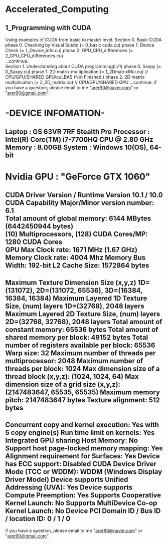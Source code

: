 # Accelerated_Computing

## 1_Programming with CUDA
Using examples of CUDA from basic to master level.
Section 0. Basic CUDA
    phase   0. Checking by Visual Sutdio (= 0_basic cuda.cu)
    phase   1. Device Check (= 1_Device_info.cu)
    phase   2. GPU_CPU_differences (= 2_GPU_CPU_differences.cu)   
    ...continue.   
Section 1. Understanding about CUDA programming(Lv1)
    phase   0. Saxpy (= 0_Saxpy.cu)
    phase   1. 2D matrix multiplication (= 1_2DmatrixMul.cu)  // CPU/GPU/SHARED GPU/cuLBAS (Not Finished.)
    phase   2. 2D matrix multiplication (= 2_2D_matrix.cu) // CPU/GPU/SHARED GPU
    ...continue.
if you have a question, please email to me "arer90@naver.com" or "arer90@gmail.com".


-DEVICE INFOMATION-
=====================================================================
Laptop    : GS 63VR 7RF Stealth Pro
Processor : Intel(R) Core(TM) i7-7700HQ CPU @ 2.80 GHz
Memory    : 8.00GB
System    : Windows 10(OS), 64-bit
--------------------------------------------------------------------

Nvidia GPU : "GeForce GTX 1060"
======================================================================
  CUDA Driver Version / Runtime Version          10.1 / 10.0  
  CUDA Capability Major/Minor version number:    6.1  
  Total amount of global memory:                 6144 MBytes (6442450944 bytes)  
  (10) Multiprocessors, (128) CUDA Cores/MP:     1280 CUDA Cores  
  GPU Max Clock rate:                            1671 MHz (1.67 GHz)  
  Memory Clock rate:                             4004 Mhz
  Memory Bus Width:                              192-bit
  L2 Cache Size:                                 1572864 bytes
--------------------------------------------------------------------
  Maximum Texture Dimension Size (x,y,z)         1D=(131072), 2D=(131072, 65536), 3D=(16384, 16384, 16384) 
  Maximum Layered 1D Texture Size, (num) layers  1D=(32768), 2048 layers
  Maximum Layered 2D Texture Size, (num) layers  2D=(32768, 32768), 2048 layers
  Total amount of constant memory:               65536 bytes
  Total amount of shared memory per block:       49152 bytes
  Total number of registers available per block: 65536 
  Warp size:                                     32
  Maximum number of threads per multiprocessor:  2048
  Maximum number of threads per block:           1024
  Max dimension size of a thread block (x,y,z): (1024, 1024, 64)
  Max dimension size of a grid size    (x,y,z): (2147483647, 65535, 65535)
  Maximum memory pitch:                          2147483647 bytes
  Texture alignment:                             512 bytes
-------------------------------------------------------------------
  Concurrent copy and kernel execution:          Yes with 5 copy engine(s)
  Run time limit on kernels:                     Yes
  Integrated GPU sharing Host Memory:            No
  Support host page-locked memory mapping:       Yes
  Alignment requirement for Surfaces:            Yes
  Device has ECC support:                        Disabled
  CUDA Device Driver Mode (TCC or WDDM):         WDDM (Windows Display Driver Model)
  Device supports Unified Addressing (UVA):      Yes
  Device supports Compute Preemption:            Yes
  Supports Cooperative Kernel Launch:            No
  Supports MultiDevice Co-op Kernel Launch:      No
  Device PCI Domain ID / Bus ID / location ID:   0 / 1 / 0
--------------------------------------------------------------------
if you have a question, please email to me "arer90@naver.com" or "arer90@gmail.com".
